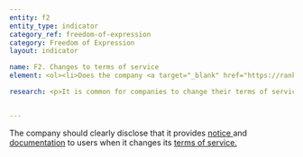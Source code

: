 ```yaml
---
entity: f2
entity_type: indicator
category_ref: freedom-of-expression
category: Freedom of Expression
layout: indicator

name: F2. Changes to terms of service
element: <ol><li>Does the company <a target="_blank" href="https://rankingdigitalrights.org/2018-indicators/#clearlydisclose">clearly disclose</a> that it notifies users about changes to its <a target="_blank" href="https://rankingdigitalrights.org/2018-indicators/#tos">terms of service</a>?</li><li>Does the company <a target="_blank" href="https://rankingdigitalrights.org/2018-indicators/#clearlydisclose">clearly disclose</a> how it will directly notify <a target="_blank" href="https://rankingdigitalrights.org/2018-indicators/#user">users </a>of changes?</li><li>Does the company <a target="_blank" href="https://rankingdigitalrights.org/2018-indicators/#clearlydisclose">clearly disclose</a> the timeframe within which it provides notification prior to changes coming into effect?</li><li>Does the company maintain a <a target="_blank" href="https://rankingdigitalrights.org/2018-indicators/#publicarchive">public archive</a> or <a target="_blank" href="https://rankingdigitalrights.org/2018-indicators/#changelog">change log</a>?</li></ol>

research: <p>It is common for companies to change their terms of service as their business evolves. However these changes can have a significant impact on how users can or cannot use the service, with potential impact on users’ freedom of expression rights. We therefore expect companies to commit to notify users when they change these terms and to provide users with information that helps them understand what these changes mean.</p><p>This indicator seeks clear disclosure by companies of the method and timeframe for notifying users about changes to their terms of service. We expect companies to commit to directly notify users prior to those changes coming into effect.. The method of direct notification may differ according to the type of service. For services that contain user accounts, direct notification may involve sending an email or an SMS. For services that do not require a user account, direct notification may involve posting a prominent notice on the main page where users access the service. This indicator also seeks evidence that a company provides publicly available records of previous terms so that people can understand how the company’s terms have evolved over time.</p><p><b>Potential sources:</b></p><ul><li>Company terms of service</li></ul>


---
```


The company should clearly disclose that it provides <a target="_blank" href="https://rankingdigitalrights.org/2018-indicators/#notice">notice </a>and <a target="_blank" href="https://rankingdigitalrights.org/2018-indicators/#documentation">documentation</a> to users when it changes its <a target="_blank" href="https://rankingdigitalrights.org/2018-indicators/#tos">terms of service.



